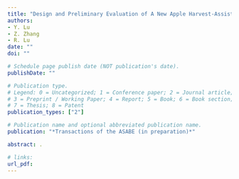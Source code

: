```yaml
---
title: "Design and Preliminary Evaluation of A New Apple Harvest-Assist and In-field Sorting Machine"
authors:
- Y. Lu
- Z. Zhang
- R. Lu
date: ""
doi: ""

# Schedule page publish date (NOT publication's date).
publishDate: ""

# Publication type.
# Legend: 0 = Uncategorized; 1 = Conference paper; 2 = Journal article;
# 3 = Preprint / Working Paper; 4 = Report; 5 = Book; 6 = Book section;
# 7 = Thesis; 8 = Patent
publication_types: ["2"]

# Publication name and optional abbreviated publication name.
publication: "*Transactions of the ASABE (in preparation)*"

abstract: .

# links:
url_pdf: 
---
```

